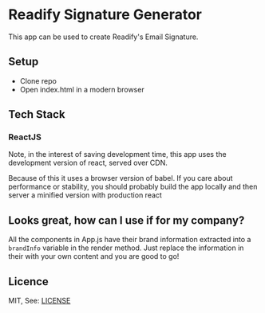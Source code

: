 # Readify Signature Generator

This app can be used to create Readify's Email Signature.


## Setup
- Clone repo
- Open index.html in a modern browser

## Tech Stack
### ReactJS
Note, in the interest of saving development time, this app uses the development version of react, served over CDN. 

Because of this it uses a browser version of babel. If you care about performance or stability, 
you should probably build the app locally and then server a minified version with production react

## Looks great, how can I use if for my company?
All the components in App.js have their brand information extracted into a `brandInfo` variable in the render method.
Just replace the information in their with your own content and you are good to go! 

## Licence 
MIT, See: [LICENSE](https://github.com/Readify/readify-signatures/blob/master/LICENSE)